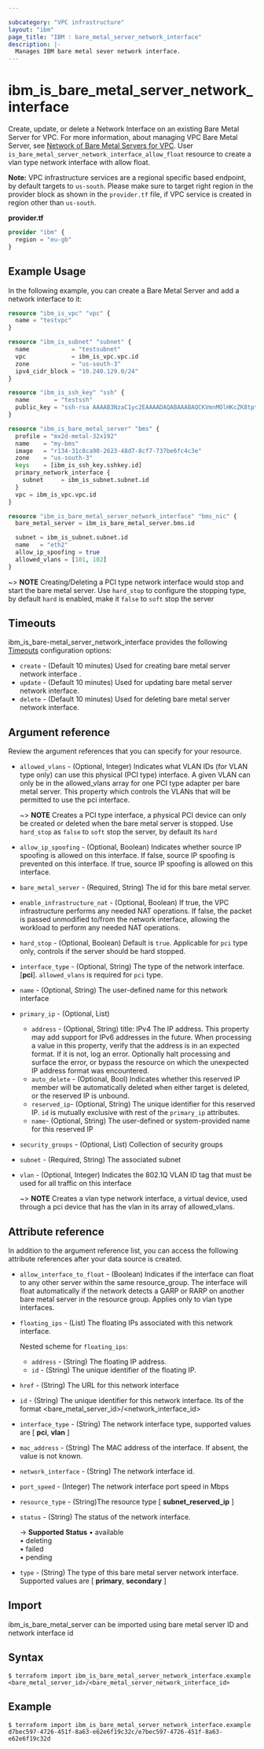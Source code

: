 ```yaml
---

subcategory: "VPC infrastructure"
layout: "ibm"
page_title: "IBM : bare_metal_server_network_interface"
description: |-
  Manages IBM bare metal sever network interface.
---
```


# ibm\_is_bare_metal_server_network_interface

Create, update, or delete a Network Interface on an existing Bare Metal Server for VPC. For more information, about managing VPC Bare Metal Server, see [Network of Bare Metal Servers for VPC](https://cloud.ibm.com/docs/vpc?topic=vpc-bare-metal-servers-network). User `is_bare_metal_server_network_interface_allow_float` resource to create a vlan type network interface with allow float.

**Note:** 
VPC infrastructure services are a regional specific based endpoint, by default targets to `us-south`. Please make sure to target right region in the provider block as shown in the `provider.tf` file, if VPC service is created in region other than `us-south`.

**provider.tf**

```terraform
provider "ibm" {
  region = "eu-gb"
}
```

## Example Usage

In the following example, you can create a Bare Metal Server and add a network interface to it:

```terraform
resource "ibm_is_vpc" "vpc" {
  name = "testvpc"
}

resource "ibm_is_subnet" "subnet" {
  name            = "testsubnet"
  vpc             = ibm_is_vpc.vpc.id
  zone            = "us-south-3"
  ipv4_cidr_block = "10.240.129.0/24"
}

resource "ibm_is_ssh_key" "ssh" {
  name       = "testssh"
  public_key = "ssh-rsa AAAAB3NzaC1yc2EAAAADAQABAAABAQCKVmnMOlHKcZK8tpt3MP1lqOLAcqcJzhsvJcjscgVERRN7/9484SOBJ3HSKxxNG5JN8owAjy5f9yYwcUg+JaUVuytn5Pv3aeYROHGGg+5G346xaq3DAwX6Y5ykr2fvjObgncQBnuU5KHWCECO/4h8uWuwh/kfniXPVjFToc+gnkqA+3RKpAecZhFXwfalQ9mMuYGFxn+fwn8cYEApsJbsEmb0iJwPiZ5hjFC8wREuiTlhPHDgkBLOiycd20op2nXzDbHfCHInquEe/gYxEitALONxm0swBOwJZwlTDOB7C6y2dzlrtxr1L59m7pCkWI4EtTRLvleehBoj3u7jB4usR"
}

resource "ibm_is_bare_metal_server" "bms" {
  profile = "mx2d-metal-32x192"
  name    = "my-bms"
  image   = "r134-31c8ca90-2623-48d7-8cf7-737be6fc4c3e"
  zone    = "us-south-3"
  keys    = [ibm_is_ssh_key.sshkey.id]
  primary_network_interface {
    subnet     = ibm_is_subnet.subnet.id
  }
  vpc = ibm_is_vpc.vpc.id
}

resource "ibm_is_bare_metal_server_network_interface" "bms_nic" {
  bare_metal_server = ibm_is_bare_metal_server.bms.id

  subnet = ibm_is_subnet.subnet.id
  name   = "eth2"
  allow_ip_spoofing = true
  allowed_vlans = [101, 102]
}

```
  ~> **NOTE**
    Creating/Deleting a PCI type network interface would stop and start the bare metal server. Use `hard_stop` to configure the stopping type, by default `hard` is enabled, make it `false` to `soft` stop the server 

## Timeouts

ibm_is_bare-metal_server_network_interface provides the following [Timeouts](https://www.terraform.io/docs/configuration/resources.html#timeouts) configuration options:

* `create` - (Default 10 minutes) Used for creating bare metal server network interface .
* `update` - (Default 10 minutes) Used for updating bare metal server network interface.
* `delete` - (Default 10 minutes) Used for deleting bare metal server network interface.


## Argument reference
Review the argument references that you can specify for your resource. 

- `allowed_vlans` - (Optional, Integer) Indicates what VLAN IDs (for VLAN type only) can use this physical (PCI type) interface. A given VLAN can only be in the allowed_vlans array for one PCI type adapter per bare metal server. This property which controls the VLANs that will be permitted to use the pci interface.

  ~> **NOTE**
    Creates a PCI type interface, a physical PCI device can only be created or deleted when the bare metal server is stopped. Use `hard_stop` as `false` to `soft` stop the server, by default its `hard`

- `allow_ip_spoofing` - (Optional, Boolean) Indicates whether source IP spoofing is allowed on this interface. If false, source IP spoofing is prevented on this interface. If true, source IP spoofing is allowed on this interface.
- `bare_metal_server` - (Required, String) The id for this bare metal server.
- `enable_infrastructure_nat` - (Optional, Boolean) If true, the VPC infrastructure performs any needed NAT operations. If false, the packet is passed unmodified to/from the network interface, allowing the workload to perform any needed NAT operations.
- `hard_stop` - (Optional, Boolean) Default is `true`. Applicable for `pci` type only, controls if the server should be hard stopped.
- `interface_type` - (Optional, String) The type of the network interface.[**pci**]. `allowed_vlans` is required for `pci` type.
- `name` - (Optional, String) The user-defined name for this network interface
- `primary_ip` - (Optional, List)
	- `address` - (Optional, String) title: IPv4 The IP address. This property may add support for IPv6 addresses in the future. When processing a value in this property, verify that the address is in an expected format. If it is not, log an error. Optionally halt processing and surface the error, or bypass the resource on which the unexpected IP address format was encountered.
  - `auto_delete` - (Optional, Bool) Indicates whether this reserved IP member will be automatically deleted when either target is deleted, or the reserved IP is unbound.
  - `reserved_ip`- (Optional, String) The unique identifier for this reserved IP. `id` is mutually exclusive with rest of the `primary_ip` attributes.
  - `name`- (Optional, String) The user-defined or system-provided name for this reserved IP

- `security_groups` - (Optional, List) Collection of security groups
- `subnet` - (Required, String) The associated subnet
- `vlan` - (Optional, Integer) Indicates the 802.1Q VLAN ID tag that must be used for all traffic on this interface

  ~> **NOTE**
    Creates a vlan type network interface, a virtual device, used through a pci device that has the vlan in its array of allowed_vlans. 

## Attribute reference
In addition to the argument reference list, you can access the following attribute references after your data source is created. 

- `allow_interface_to_float` - (Boolean) Indicates if the interface can float to any other server within the same resource_group. The interface will float automatically if the network detects a GARP or RARP on another bare metal server in the resource group. Applies only to vlan type interfaces.
- `floating_ips` - (List) The floating IPs associated with this network interface.

  Nested scheme for `floating_ips`:
  - `address` - (String) The floating IP address.
  - `id` - (String) The unique identifier of the floating IP.
- `href` - (String) The URL for this network interface
- `id` - (String) The unique identifier for this network interface. Its of the format <bare_metal_server_id>/<network_interface_id>
- `interface_type` - (String) The network interface type, supported values are [ **pci**, **vlan** ]
- `mac_address` - (String) The MAC address of the interface. If absent, the value is not known.
- `network_interface` - (String) The network interface id.
- `port_speed` - (Integer) The network interface port speed in Mbps
- `resource_type` - (String)The resource type [ **subnet_reserved_ip** ]
- `status` - (String) The status of the network interface.

  -> **Supported Status** &#x2022; available</br> &#x2022; deleting</br> &#x2022; failed</br> &#x2022; pending
- `type` - (String) The type of this bare metal server network interface. Supported values are [ **primary**, **secondary** ]



## Import

ibm_is_bare_metal_server can be imported using bare metal server ID and network interface id

## Syntax

```
$ terraform import ibm_is_bare_metal_server_network_interface.example <bare_metal_server_id>/<bare_metal_server_network_interface_id>
```

## Example 

```
$ terraform import ibm_is_bare_metal_server_network_interface.example d7bec597-4726-451f-8a63-e62e6f19c32c/e7bec597-4726-451f-8a63-e62e6f19c32d
```
